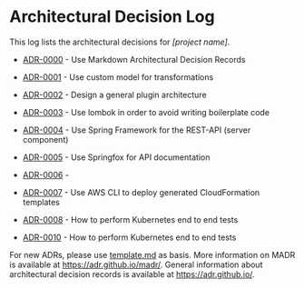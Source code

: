 # Architectural Decision Log

This log lists the architectural decisions for *[project name]*.

<!-- adrlog -->

- [ADR-0000](0000-use-markdown-architectural-decision-records.md) - Use Markdown Architectural Decision Records
- [ADR-0001](0001-model-for-transformations.md) - Use custom model for transformations
- [ADR-0002](0002-general-plugin-architecture.md) - Design a general plugin architecture
- [ADR-0003](0003-lombok.md) - Use lombok in order to avoid writing boilerplate code
- [ADR-0004](0004-spring-framework.md) - Use Spring Framework for the REST-API (server component)
- [ADR-0005](0005-springfox.md) - Use Springfox for API documentation
- [ADR-0006](0006-bash-script-generator.md) -
- [ADR-0007](0007-plugin-cloudformation-cli.md) - Use AWS CLI to deploy generated CloudFormation templates
- [ADR-0008](0008-kubernetes-end-to-end-tests.md) - How to perform Kubernetes end to end tests

- [ADR-0010](0010-use-docker-java.md) - How to perform Kubernetes end to end tests
<!-- adrlogstop -->

For new ADRs, please use [template.md](template.md) as basis.
More information on MADR is available at <https://adr.github.io/madr/>.
General information about architectural decision records is available at <https://adr.github.io/>.
